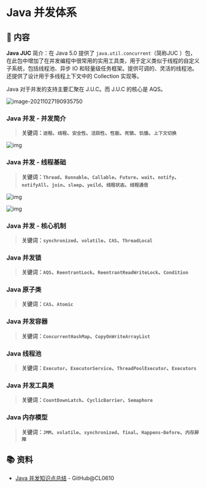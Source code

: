 # Java 并发体系

## 📖 内容

**Java JUC** 简介：在 Java 5.0 提供了 `java.util.concurrent`（简称JUC ）包，在此包中增加了在并发编程中很常用的实用工具类，用于定义类似于线程的自定义子系统，包括线程池、异步 IO 和轻量级任务框架。提供可调的、灵活的线程池。还提供了设计用于多线程上下文中的 Collection 实现等。

Java 对于并发的支持主要汇聚在 J.U.C。而 J.U.C 的核心是 AQS。

![image-20211027190935750](//gcore.jsdelivr.net/gh/tiancixiong/atips@img-230529/images/java/concurrent/java-juc-overview.png)

### Java 并发 - 并发简介

> **关键词：`进程`、`线程`、`安全性`、`活跃性`、`性能`、`死锁`、`饥饿`、`上下文切换`**

![img](//gcore.jsdelivr.net/gh/tiancixiong/atips@img-230529/images/java/concurrent/20200701113445.png)

### Java 并发 - 线程基础

> **关键词：`Thread`、`Runnable`、`Callable`、`Future`、`wait`、`notify`、`notifyAll`、`join`、`sleep`、`yeild`、`线程状态`、`线程通信`**

![img](//gcore.jsdelivr.net/gh/tiancixiong/atips@img-230529/images/java/concurrent/20200630221707.png)

![img](//gcore.jsdelivr.net/gh/tiancixiong/atips@img-230529/images/java/concurrent/java-thread_1.png)



### Java 并发 - 核心机制

> **关键词：`synchronized`、`volatile`、`CAS`、`ThreadLocal`**



### Java 并发锁

> **关键词：`AQS`、`ReentrantLock`、`ReentrantReadWriteLock`、`Condition`**



### Java 原子类

> **关键词：`CAS`、`Atomic`**



### Java 并发容器

> **关键词：`ConcurrentHashMap`、`CopyOnWriteArrayList`**



### Java 线程池

> **关键词：`Executor`、`ExecutorService`、`ThreadPoolExecutor`、`Executors`**



### Java 并发工具类

> **关键词：`CountDownLatch`、`CyclicBarrier`、`Semaphore`**



### Java 内存模型

> **关键词：`JMM`、`volatile`、`synchronized`、`final`、`Happens-Before`、`内存屏障`**



## 📚 资料

- [Java 并发知识点总结](https://github.com/CL0610/Java-concurrency) - GitHub@CL0610

